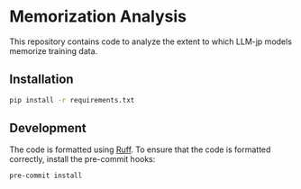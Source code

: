 # Memorization Analysis

This repository contains code to analyze the extent to which LLM-jp models memorize training data.

## Installation

```bash
pip install -r requirements.txt
```

## Development

The code is formatted using [Ruff](https://docs.astral.sh/ruff/).
To ensure that the code is formatted correctly, install the pre-commit hooks:

```bash
pre-commit install
```
